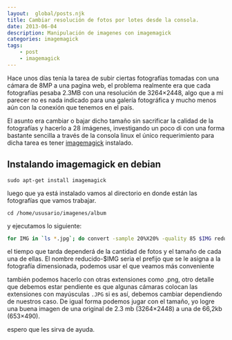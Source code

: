 ```yaml
---
layout:  global/posts.njk
title: Cambiar resolución de fotos por lotes desde la consola.
date: 2013-06-04
description: Manipulación de imagenes con imagemagick
categories: imagemagick
tags:
    - post
    - imagemagick
---
```

Hace unos días tenia la tarea de subir ciertas fotografías tomadas con una cámara de 8MP a una pagina web, el problema realmente era que cada fotografías pesaba 2.3MB con una resolución de 3264×2448, algo que a mi parecer no es nada indicado para una galería fotográfica y mucho menos aún con la conexión que tenemos en el país.

El asunto era cambiar o bajar dicho tamaño sin sacrificar la calidad de la fotografías y hacerlo a 28 imágenes, investigando un poco di con una forma bastante sencilla a través de la consola linux el único requerimiento para dicha tarea es tener [imagemagick](https://www.imagemagick.org/script/index.php) instalado.

## Instalando imagemagick en debian

```console
sudo apt-get install imagemagick
```

luego que ya está instalado vamos al directorio en donde están las fotografías que vamos trabajar.

```console
cd /home/ususario/imagenes/album
```

y ejecutamos lo siguiente:

```bash
for IMG in `ls *.jpg`; do convert -sample 20%X20% -quality 85 $IMG reducido-$IMG; done
```

el tiempo que tarda dependerá de la cantidad de fotos y el tamaño de cada una de ellas. El nombre reducido-$IMG seria el prefijo que se le asigna a la fotografía dimensionada, podemos usar el que veamos más conveniente

también podemos hacerlo con otras extensiones como .png, otro detalle que debemos estar pendiente es que algunas cámaras colocan las extensiones con mayúsculas `.JPG` si es así, debemos cambiar dependiendo de nuestros caso. De igual forma podemos jugar con el tamaño, yo logre una buena imagen de una original de 2.3 mb (3264×2448) a una de 66,2kb (653×490).

espero que les sirva de ayuda.
